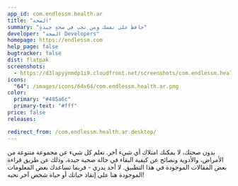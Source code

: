 ```yaml
---
app_id: com.endlessm.health.ar
title: "الصحة"
summary: "حافظ على نفسك ومن تحب في صحةٍ جيدةٍ"
developer: "الصحة Developers"
homepage: https://endlessm.com
help_page: false
bugtracker: false
dist: flatpak
screenshots:
  - https://d3lapyynmdp1i9.cloudfront.net/screenshots/com.endlessm.health.ar/C/com.endlessm.health.ar-screenshot1.jpg
icons:
  "64": /images/icons/64x64/com.endlessm.health.ar.png
color:
  primary: "#485a6c"
  primary-text: "#fff"
price: false
releases:

redirect_from: /com.endlessm.health.ar.desktop/
---
```


<p>بدون صحتك، لا يمكنك امتلاك أي شيء آخر. تعلم كل شيء عن مجموعة متنوعة من الأمراض، والأدوية ونصائح عن كيفية البقاء في حالة صحية جيدة، وذلك عن طريق قراءة بعض المقالات الموجودة في هذا التطبيق. لا أحد يدري - فربما تساعدك بعض المعلومات الموجودة هنا على إنقاذ حياتك أو حياة شخص آخر تحبه!</p>